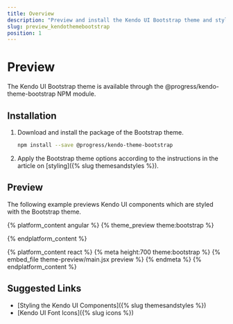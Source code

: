 ```yaml
---
title: Overview
description: "Preview and install the Kendo UI Bootstrap theme and style the Kendo UI components in Angular/React projects."
slug: preview_kendothemebootstrap
position: 1
---
```


# Preview

The Kendo UI Bootstrap theme is available through the @progress/kendo-theme-bootstrap NPM module.

## Installation

1. Download and install the package of the Bootstrap theme.

    ```bash
    npm install --save @progress/kendo-theme-bootstrap
    ```

1. Apply the Bootstrap theme options according to the instructions in the article on [styling]({% slug themesandstyles %}).

## Preview

The following example previews Kendo UI components which are styled with the Bootstrap theme.

{% platform_content angular %}
{% theme_preview theme:bootstrap %}
<script async src="{% asset_path theme-preview.js %}"></script>
{% endplatform_content %}

{% platform_content react %}
{% meta height:700 theme:bootstrap %}
{% embed_file theme-preview/main.jsx preview %}
{% endmeta %}
{% endplatform_content %}

## Suggested Links

* [Styling the Kendo UI Components]({% slug themesandstyles %})
* [Kendo UI Font Icons]({% slug icons %})
